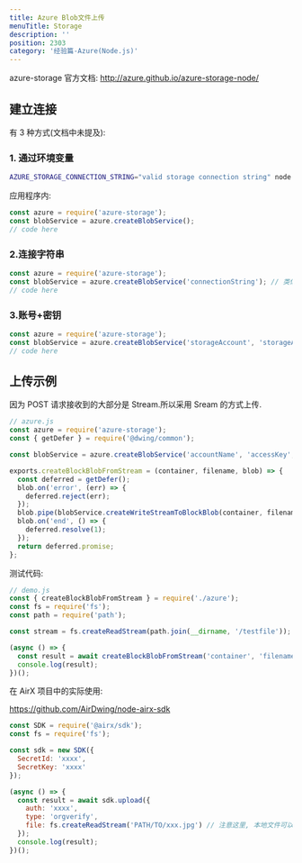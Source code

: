 ```yaml
---
title: Azure Blob文件上传
menuTitle: Storage
description: ''
position: 2303
category: '经验篇-Azure(Node.js)'
---
```


azure-storage 官方文档: <http://azure.github.io/azure-storage-node/>

## 建立连接

有 3 种方式(文档中未提及):

### 1. 通过环境变量

```bash
AZURE_STORAGE_CONNECTION_STRING="valid storage connection string" node app.js
```

应用程序内:

```js
const azure = require('azure-storage');
const blobService = azure.createBlobService();
// code here
```

<adsbygoogle></adsbygoogle>

### 2.连接字符串

```js
const azure = require('azure-storage');
const blobService = azure.createBlobService('connectionString'); // 类似: DefaultEndpointsProtocol=https;AccountName=*****;AccountKey=*****;EndpointSuffix=*****.core.chinacloudapi.cn
// code here
```

### 3.账号+密钥

```js
const azure = require('azure-storage');
const blobService = azure.createBlobService('storageAccount', 'storageAccessKey', 'storageHost');
// code here
```

## 上传示例

因为 POST 请求接收到的大部分是 Stream.所以采用 Sream 的方式上传.

```js
// azure.js
const azure = require('azure-storage');
const { getDefer } = require('@dwing/common');

const blobService = azure.createBlobService('accountName', 'accessKey', 'host');

exports.createBlockBlobFromStream = (container, filename, blob) => {
  const deferred = getDefer();
  blob.on('error', (err) => {
    deferred.reject(err);
  });
  blob.pipe(blobService.createWriteStreamToBlockBlob(container, filename));
  blob.on('end', () => {
    deferred.resolve(1);
  });
  return deferred.promise;
};
```

测试代码:

```js
// demo.js
const { createBlockBlobFromStream } = require('./azure');
const fs = require('fs');
const path = require('path');

const stream = fs.createReadStream(path.join(__dirname, '/testfile'));

(async () => {
  const result = await createBlockBlobFromStream('container', 'filename', stream);
  console.log(result);
})();
```

在 AirX 项目中的实际使用:

<https://github.com/AirDwing/node-airx-sdk>

```js
const SDK = require('@airx/sdk');
const fs = require('fs');

const sdk = new SDK({
  SecretId: 'xxxx',
  SecretKey: 'xxxx'
});

(async () => {
  const result = await sdk.upload({
    auth: 'xxxx',
    type: 'orgverify',
    file: fs.createReadStream('PATH/TO/xxx.jpg') // 注意这里, 本地文件可以用 path.join 拼装地址,或者直接用Stream
  });
  console.log(result);
})();
```
